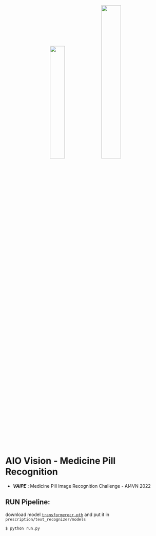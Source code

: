 <div align="center">
<img src="https://vcdn-vnexpress.vnecdn.net/2022/07/05/nhan-dang-thuoc-3644-165585973-3102-9866-1657005587.jpg" width="30%">
<img src="https://i.ytimg.com/vi/p-Nn0RgwudE/mqdefault.jpg" width="35%">

</div>
<h1>AIO Vision - Medicine Pill Recognition</h1>

- ***VAIPE***  : Medicine Pill Image Recognition Challenge - AI4VN 2022



## RUN Pipeline:
download model [```transformerocr.pth```](https://drive.google.com/file/d/197x7RnxkhKCjsTj6hfrIddGHubD9D9wB/view?usp=sharing) and put it in ```prescription/text_recognizer/models```
```
$ python run.py
```